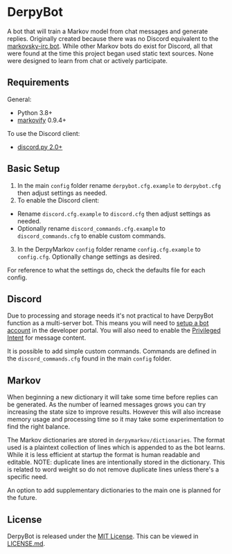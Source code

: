 # DerpyBot #

A bot that will train a Markov model from chat messages and generate replies. Originally created because there was no Discord equivalent to the [markovsky-irc bot](https://sourceforge.net/projects/markovsky/). While other Markov bots do exist for Discord, all that were found at the time this project began used static text sources. None were designed to learn from chat or actively participate.

## Requirements ##
General:
 - Python 3.8+ 
 - [markovify](https://github.com/jsvine/markovify) 0.9.4+
 
 To use the Discord client:
 - [discord.py 2.0+](https://github.com/Rapptz/discord.py)
 
## Basic Setup ##
1. In the main `config` folder rename `derpybot.cfg.example` to `derpybot.cfg` then adjust settings as needed.
2. To enable the Discord client:
 - Rename `discord.cfg.example` to `discord.cfg` then adjust settings as needed.
 - Optionally rename `discord_commands.cfg.example` to `discord_commands.cfg` to enable custom commands.
3. In the DerpyMarkov `config` folder rename `config.cfg.example` to `config.cfg`. Optionally change settings as desired.

For reference to what the settings do, check the defaults file for each config.

## Discord ##
Due to processing and storage needs it's not practical to have DerpyBot function as a multi-server bot. This means you will need to [setup a bot account](https://discordpy.readthedocs.io/en/stable/discord.html) in the developer portal. You will also need to enable the [Privileged Intent](https://support-dev.discord.com/hc/en-us/articles/6207308062871-What-are-Privileged-Intents) for message content.

It is possible to add simple custom commands. Commands are defined in the `discord_commands.cfg` found in the main `config` folder.

## Markov ##
When beginning a new dictionary it will take some time before replies can be generated. As the number of learned messages grows you can try increasing the state size to improve results. However this will also increase memory usage and processing time so it may take some experimentation to find the right balance.

The Markov dictionaries are stored in `derpymarkov/dictionaries`. The format used is a plaintext collection of lines which is appended to as the bot learns. While it is less efficient at startup the format is human readable and editable. NOTE: duplicate lines are intentionally stored in the dictionary. This is related to word weight so do not remove duplicate lines unless there's a specific need.

An option to add supplementary dictionaries to the main one is planned for the future.

## License
DerpyBot  is released under the [MIT License](https://opensource.org/licenses/MIT). This can be viewed in [LICENSE.md](LICENSE.md).